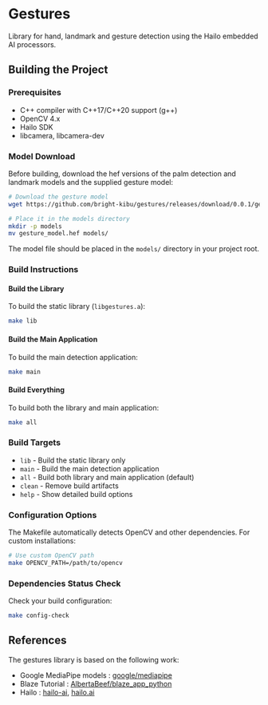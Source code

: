 Gestures
=
Library for hand, landmark and gesture detection using the Hailo embedded AI processors.

## Building the Project

### Prerequisites

- C++ compiler with C++17/C++20 support (g++)
- OpenCV 4.x
- Hailo SDK
- libcamera, libcamera-dev

### Model Download

Before building, download the hef versions of the palm detection and landmark models and the supplied gesture model:

```bash
# Download the gesture model
wget https://github.com/bright-kibu/gestures/releases/download/0.0.1/gesture_model.hef

# Place it in the models directory
mkdir -p models
mv gesture_model.hef models/
```

The model file should be placed in the `models/` directory in your project root.

### Build Instructions

#### Build the Library

To build the static library (`libgestures.a`):

```bash
make lib
```

#### Build the Main Application

To build the main detection application:

```bash
make main
```

#### Build Everything

To build both the library and main application:

```bash
make all
```

### Build Targets

- `lib` - Build the static library only
- `main` - Build the main detection application
- `all` - Build both library and main application (default)
- `clean` - Remove build artifacts
- `help` - Show detailed build options

### Configuration Options

The Makefile automatically detects OpenCV and other dependencies. For custom installations:

```bash
# Use custom OpenCV path
make OPENCV_PATH=/path/to/opencv

```

### Dependencies Status Check

Check your build configuration:

```bash
make config-check
```

References
-

The gestures library is based on the following work:

- Google MediaPipe models : [google/mediapipe](https://github.com/google/mediapipe/blob/master/docs/solutions/models.md)
- Blaze Tutorial : [AlbertaBeef/blaze_app_python](https://github.com/AlbertaBeef/blaze_app_python)
- Hailo : [hailo-ai](https://github.com/hailo-ai), [hailo.ai](https://hailo.ai)
